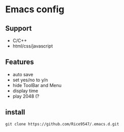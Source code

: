 # Emacs config
## Support
* C/C++
* html/css/javascript
## Features
* auto save
* set yes/no to y/n
* hide ToolBar and Menu
* display time
* play 2048 (?
## install
	git clone https://github.com/Rice9547/.emacs.d.git